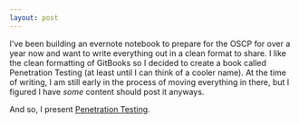 ```yaml
---
layout: post
---
```


I've been building an evernote notebook to prepare for the OSCP for over a year now and want to write everything out in a clean format to share. I like the clean formatting of GitBooks so I decided to create a book called Penetration Testing (at least until I can think of a cooler name). At the time of writing, I am still early in the process of moving everything in there, but I figured I have _some_ content should post it anyways.

And so, I present [Penetration Testing](https://giguhbit.gitbooks.io/penetration-testing/content/).
